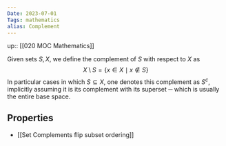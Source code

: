 ```yaml
---
Date: 2023-07-01
Tags: mathematics
alias: Complement
---
```

up:: [[020 MOC Mathematics]]

Given sets $S, X$, we define the complement of $S$ with respect to $X$ as
$$X \setminus S = \{x \in X \mid x \notin S\}$$
In particular cases in which $S \subseteq X$, one denotes this complement as $S^c$, implicitly assuming it is its complement with its superset ─ which is usually the entire base space.

## Properties
- [[Set Complements flip subset ordering]]